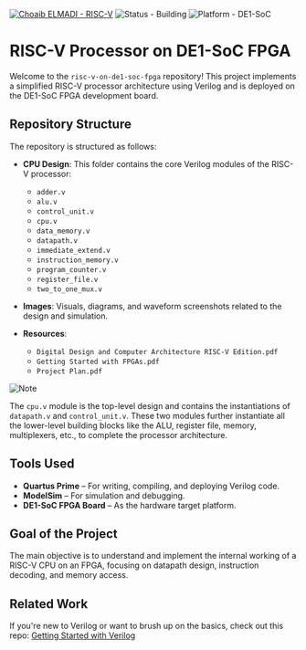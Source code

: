 [![Choaib ELMADI - RISC-V](https://img.shields.io/badge/Choaib_ELMADI-RISC--V-8800dd)](https://elmadichoaib.vercel.app) ![Status - Building](https://img.shields.io/badge/Status-Building-2bd729) ![Platform - DE1-SoC](https://img.shields.io/badge/Platform-DE1--SoC-f7d620)

# RISC-V Processor on DE1-SoC FPGA

Welcome to the `risc-v-on-de1-soc-fpga` repository! This project implements a simplified RISC-V processor architecture using Verilog and is deployed on the DE1-SoC FPGA development board.

## Repository Structure

The repository is structured as follows:

- **CPU Design**: This folder contains the core Verilog modules of the RISC-V processor:

  - `adder.v`
  - `alu.v`
  - `control_unit.v`
  - `cpu.v`
  - `data_memory.v`
  - `datapath.v`
  - `immediate_extend.v`
  - `instruction_memory.v`
  - `program_counter.v`
  - `register_file.v`
  - `two_to_one_mux.v`

- **Images**: Visuals, diagrams, and waveform screenshots related to the design and simulation.

- **Resources**:

  - `Digital Design and Computer Architecture RISC-V Edition.pdf`
  - `Getting Started with FPGAs.pdf`
  - `Project Plan.pdf`

![Note](https://img.shields.io/badge/NOTE:-fb151a)

The `cpu.v` module is the top-level design and contains the instantiations of `datapath.v` and `control_unit.v`. These two modules further instantiate all the lower-level building blocks like the ALU, register file, memory, multiplexers, etc., to complete the processor architecture.

## Tools Used

- **Quartus Prime** – For writing, compiling, and deploying Verilog code.
- **ModelSim** – For simulation and debugging.
- **DE1-SoC FPGA Board** – As the hardware target platform.

## Goal of the Project

The main objective is to understand and implement the internal working of a RISC-V CPU on an FPGA, focusing on datapath design, instruction decoding, and memory access.

## Related Work

If you're new to Verilog or want to brush up on the basics, check out this repo: [Getting Started with Verilog](https://github.com/Choaib-ELMADI/getting-started-with-verilog)
